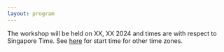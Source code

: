 ```yaml
---
layout: program
---
```


<p>The workshop will be held on XX, XX 2024 and times are with respect to Singapore Time. See <a href="https://www.timeanddate.com/worldclock/fixedtime.html?msg=RLEM+Workshop+2023&iso=20231112T16" target="_blank">here</a> for start time for other time zones.</p>

